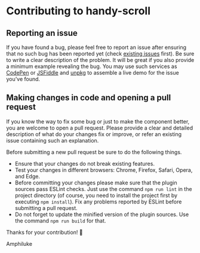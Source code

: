 # Contributing to handy-scroll

## Reporting an issue

If you have found a bug, please feel free to report an issue after ensuring that no such bug has been reported yet (check [existing issues](https://github.com/Amphiluke/handy-scroll/issues) first). Be sure to write a clear description of the problem. It will be great if you also provide a minimum example revealing the bug. You may use such services as [CodePen](https://codepen.io/) or [JSFiddle](https://jsfiddle.net/) and [unpkg](https://unpkg.com/) to assemble a live demo for the issue you’ve found.

## Making changes in code and opening a pull request

If you know the way to fix some bug or just to make the component better, you are welcome to open a pull request. Please provide a clear and detailed description of what do your changes fix or improve, or refer an existing issue containing such an explanation.

Before submitting a new pull request be sure to do the following things.

* Ensure that your changes do not break existing features.
* Test your changes in different browsers: Chrome, Firefox, Safari, Opera, and Edge.
* Before committing your changes please make sure that the plugin sources pass ESLint checks. Just use the command `npm run lint` in the project directory (of course, you need to install the project first by executing `npm install`). Fix any problems reported by ESLint before submitting a pull request.
* Do not forget to update the minified version of the plugin sources. Use the command `npm run build` for that.

Thanks for your contribution! :tea:

Amphiluke
